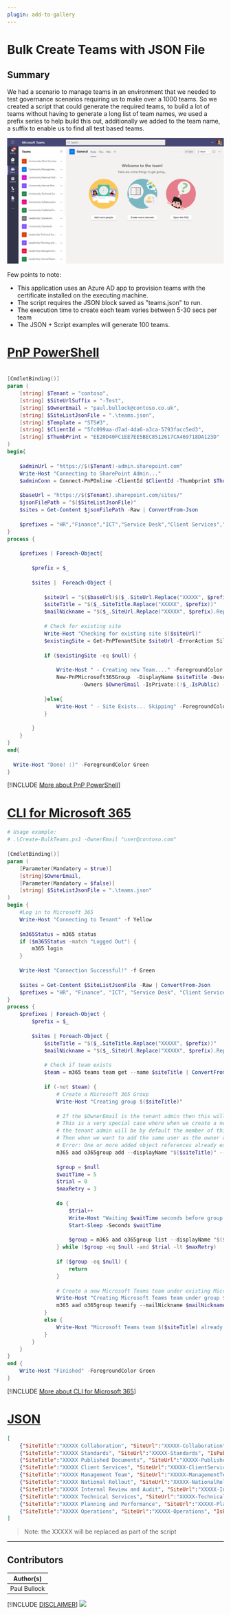 ```yaml
---
plugin: add-to-gallery
---
```


# Bulk Create Teams with JSON File

## Summary

We had a scenario to manage teams in an environment that we needed to test governance scenarios requiring us to make over a 1000 teams. So we created a script that could generate the required teams, to build a lot of teams without having to generate a long list of team names, we used a prefix series to help build this out, additionally we added to the team name, a suffix to enable us to find all test based teams.

![Example Screenshot](assets/example.png)

Few points to note:

- This application uses an Azure AD app to provision teams with the certificate installed on the executing machine.
- The script requires the JSON block saved as "teams.json" to run.
- The execution time to create each team varies between 5-30 secs per team
- The JSON + Script examples will generate 100 teams.

# [PnP PowerShell](#tab/pnpps)
```powershell

[CmdletBinding()]
param (
    [string] $Tenant = "contoso",
    [string] $SiteUrlSuffix = "-Test",
    [string] $OwnerEmail = "paul.bullock@contoso.co.uk",
    [string] $SiteListJsonFile = ".\teams.json",
    [string] $Template = "STS#3",
    [string] $ClientId = "5fc099aa-d7ad-4da6-a3ca-5793facc5ed3",
    [string] $ThumbPrint = "EE20D40FC1EE7EE5BEC8512617CA469718DA123D"
)
begin{

    $adminUrl = "https://$($Tenant)-admin.sharepoint.com"
    Write-Host "Connecting to SharePoint Admin..."
    $adminConn = Connect-PnPOnline -ClientId $ClientId -Thumbprint $ThumbPrint -Tenant contoso.co.uk -Url $adminUrl -ReturnConnection

    $baseUrl = "https://$($Tenant).sharepoint.com/sites/"
    $jsonFilePath = "$($SiteListJsonFile)"
    $sites = Get-Content $jsonFilePath -Raw | ConvertFrom-Json

    $prefixes = "HR","Finance","ICT","Service Desk","Client Services","Project Alpha","Project Beta","Project Charlie","Leadership","Community"
}
process {

    $prefixes | Foreach-Object{

        $prefix = $_

        $sites |  Foreach-Object {

            $siteUrl = "$($baseUrl)$($_.SiteUrl.Replace("XXXXX", $prefix).Replace(" ",''))$($SiteUrlSuffix)"
            $siteTitle = "$($_.SiteTitle.Replace("XXXXX", $prefix))"
            $mailNickname = "$($_.SiteUrl.Replace("XXXXX", $prefix).Replace(" ",''))$($SiteUrlSuffix)"

            # Check for existing site
            Write-Host "Checking for existing site $($siteUrl)"
            $existingSite = Get-PnPTenantSite $siteUrl -ErrorAction Silent -Connection $adminConn

            if ($existingSite -eq $null) {

                Write-Host " - Creating new Team...." -ForegroundColor Cyan
                New-PnPMicrosoft365Group  -DisplayName $siteTitle -Description "Testing Site for $($siteTitle)" -MailNickname $mailNickname `
                        -Owners $OwnerEmail -IsPrivate:(!$_.IsPublic) -CreateTeam     
                
            }else{
                Write-Host " - Site Exists... Skipping" -ForegroundColor Yellow
            }

        }
    }
}
end{

  Write-Host "Done! :)" -ForegroundColor Green
}
```

[!INCLUDE [More about PnP PowerShell](../../docfx/includes/MORE-PNPPS.md)]

# [CLI for Microsoft 365](#tab/cli-m365-ps)
```powershell
# Usage example:
# .\Create-BulkTeams.ps1 -OwnerEmail "user@contoso.com"

[CmdletBinding()]
param (
    [Parameter(Mandatory = $true)]
    [string]$OwnerEmail,
    [Parameter(Mandatory = $false)]
    [string] $SiteListJsonFile = ".\teams.json"
)
begin {
    #Log in to Microsoft 365
    Write-Host "Connecting to Tenant" -f Yellow

    $m365Status = m365 status
    if ($m365Status -match "Logged Out") {
        m365 login
    }

    Write-Host "Connection Successful!" -f Green

    $sites = Get-Content $SiteListJsonFile -Raw | ConvertFrom-Json
    $prefixes = "HR", "Finance", "ICT", "Service Desk", "Client Services", "Project Alpha", "Project Beta", "Project Charlie", "Leadership", "Community"
}
process {
    $prefixes | Foreach-Object {
        $prefix = $_

        $sites | Foreach-Object {
            $siteTitle = "$($_.SiteTitle.Replace("XXXXX", $prefix))"
            $mailNickname = "$($_.SiteUrl.Replace("XXXXX", $prefix).Replace(" ",''))"

            # Check if team exists
            $team = m365 teams team get --name $siteTitle | ConvertFrom-Json

            if (-not $team) {
                # Create a Microsoft 365 Group                
                Write-Host "Creating group $($siteTitle)"

                # If the $OwnerEmail is the tenant admin then this will break.
                # This is a very special case where when we create a new o365group, 
                # the tenant admin will be by default the member of this group internally. 
                # Then when we want to add the same user as the owner of this group we will get the following error:
                # Error: One or more added object references already exist for the following modified properties: 'owners'.
                m365 aad o365group add --displayName "$($siteTitle)" --description "Testing Site for $($siteTitle)" --mailNickname $mailNickname --owners "$($OwnerEmail)" --isPrivate (!$_.IsPublic).ToString().ToLowerInvariant()

                $group = $null
                $waitTime = 5
                $trial = 0
                $maxRetry = 3

                do {
                    $trial++
                    Write-Host "Waiting $waitTime seconds before group provisioning is complete..."
                    Start-Sleep -Seconds $waitTime

                    $group = m365 aad o365group list --displayName "$($siteTitle)" | ConvertFrom-Json
                } while ($group -eq $null -and $trial -lt $maxRetry)

                if ($group -eq $null) { 
                    return
                }

                # Create a new Microsoft Teams team under existing Microsoft 365 group
                Write-Host "Creating Microsoft Teams team under group $($siteTitle)"
                m365 aad o365group teamify --mailNickname $mailNickname
            }
            else {
                Write-Host "Microsoft Teams team $($siteTitle) already exists"
            }
        }
    }
}
end {
    Write-Host "Finished" -ForegroundColor Green
}
```
[!INCLUDE [More about CLI for Microsoft 365](../../docfx/includes/MORE-CLIM365.md)]

# [JSON](#tab/json)
```json
[
    {"SiteTitle":"XXXXX Collaboration", "SiteUrl":"XXXXX-Collaboration", "IsPublic":true},
    {"SiteTitle":"XXXXX Standards", "SiteUrl":"XXXXX-Standards", "IsPublic":true},
    {"SiteTitle":"XXXXX Published Documents", "SiteUrl":"XXXXX-PublishedDocuments", "IsPublic":false},
    {"SiteTitle":"XXXXX Client Services", "SiteUrl":"XXXXX-ClientServices", "IsPublic":false},
    {"SiteTitle":"XXXXX Management Team", "SiteUrl":"XXXXX-ManagementTeam", "IsPublic":false},
    {"SiteTitle":"XXXXX National Rollout", "SiteUrl":"XXXXX-NationalRollout", "IsPublic":false},
    {"SiteTitle":"XXXXX Internal Review and Audit", "SiteUrl":"XXXXX-InternalReviewAndAudit", "IsPublic":false},
    {"SiteTitle":"XXXXX Technical Services", "SiteUrl":"XXXXX-TechnicalServices", "IsPublic":false},
    {"SiteTitle":"XXXXX Planning and Performance", "SiteUrl":"XXXXX-PlanningAndPerformance", "IsPublic":false},
    {"SiteTitle":"XXXXX Operations", "SiteUrl":"XXXXX-Operations", "IsPublic":false}
]
```

> Note: the XXXXX will be replaced as part of the script

***


## Contributors

| Author(s) |
|-----------|
| Paul Bullock |


[!INCLUDE [DISCLAIMER](../../docfx/includes/DISCLAIMER.md)]
<img src="https://pnptelemetry.azurewebsites.net/script-samples/scripts/template-script-submission" aria-hidden="true" />
